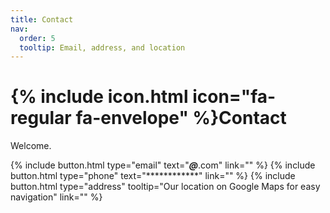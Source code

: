 ```yaml
---
title: Contact
nav:
  order: 5
  tooltip: Email, address, and location
---
```


# {% include icon.html icon="fa-regular fa-envelope" %}Contact

Welcome.

{%
  include button.html
  type="email"
  text="***@***.com"
  link=""
%}
{%
  include button.html
  type="phone"
  text="************"
  link=""
%}
{%
  include button.html
  type="address"
  tooltip="Our location on Google Maps for easy navigation"
  link=""
%}


